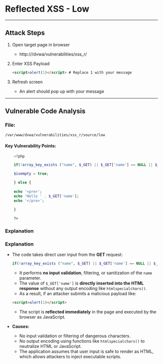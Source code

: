 # Reflected XSS - Low 

--- 

## Attack Steps 

1. Open target page in browser 
    - http://<ip address>/dvwa/vulnerabilities/xss_r/

2. Enter XSS Payload 

    ```html 
    <script>alert(1)</script> # Replace 1 with your message
    ```

3. Refresh screen

    - An alert should pop up with your message

--- 

## Vulnerable Code Analysis 

### File: 
`/var/www/dvwa/vulnerabilities/xss_r/source/low`

#### Key Vulnerability Points:

```php 
    <?php

    if(!array_key_exists ("name", $_GET) || $_GET['name'] == NULL || $_GET['name'] == ''){

    $isempty = true;

    } else {
        
    echo '<pre>';
    echo 'Hello ' . $_GET['name'];
    echo '</pre>';
    
    }

    ?> 
```
 
### Explanation 
### Explanation

- The code takes direct user input from the **GET** request:

    ```php
    if(!array_key_exists ("name", $_GET) || $_GET['name'] == NULL || $_GET['name'] == ''){
    ```
    - It performs **no input validation**, filtering, or sanitization of the `name` parameter.
    - The value of `$_GET['name']` is **directly inserted into the HTML response** without any output encoding like `htmlspecialchars()`.
    - As a result, if an attacker submits a malicious payload like:

    ```html
    <script>alert(1)</script>
    ```

    - The script is **reflected immediately** in the page and executed by the browser as JavaScript.

- **Causes:**
    -  No input validation or filtering of dangerous characters.
    -  No output encoding using functions like `htmlspecialchars()` to neutralize HTML or JavaScript.
    -  The application assumes that user input is safe to render as HTML, which allows attackers to inject executable scripts.

